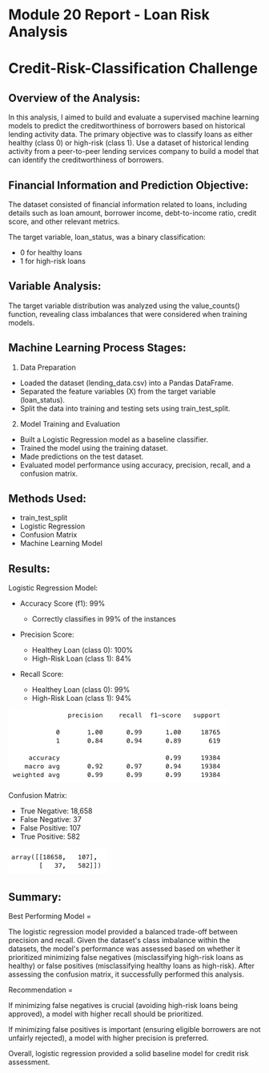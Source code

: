 # Module 20 Report - Loan Risk Analysis
# Credit-Risk-Classification Challenge

## Overview of the Analysis:

In this analysis, I aimed to build and evaluate a supervised machine learning models to predict the creditworthiness of borrowers based on historical lending activity data. The primary objective was to classify loans as either healthy (class 0) or high-risk (class 1). Use a dataset of historical lending activity from a peer-to-peer lending services company to build a model that can identify the creditworthiness of borrowers.

## Financial Information and Prediction Objective:
The dataset consisted of financial information related to loans, including details such as loan amount, borrower income, debt-to-income ratio, credit score, and other relevant metrics. 

The target variable, loan_status, was a binary classification:
* 0 for healthy loans
* 1 for high-risk loans

## Variable Analysis:
The target variable distribution was analyzed using the value_counts() function, revealing class imbalances that were considered when training models.

## Machine Learning Process Stages: 
1) Data Preparation

* Loaded the dataset (lending_data.csv) into a Pandas DataFrame.
* Separated the feature variables (X) from the target variable (loan_status).
* Split the data into training and testing sets using train_test_split.

2) Model Training and Evaluation

* Built a Logistic Regression model as a baseline classifier.
* Trained the model using the training dataset.
* Made predictions on the test dataset.
* Evaluated model performance using accuracy, precision, recall, and a confusion matrix.

## Methods Used:
* train_test_split
* Logistic Regression
* Confusion Matrix
* Machine Learning Model

## Results: 

Logistic Regression Model: 

* Accuracy Score (f1): 99%
  
    - Correctly classifies in 99% of the instances
  
* Precision Score:
  
    - Healthey Loan (class 0): 100%
    - High-Risk Loan (class 1): 84%
  
* Recall Score:
  
    - Healthey Loan (class 0): 99%
    - High-Risk Loan (class 1): 94%

![Classification Report](https://github.com/mlbybee/credit-risk-classification/blob/main/Resources/classification_report.png)

Confusion Matrix: 
* True Negative: 18,658
* False Negative: 37
* False Positive: 107
* True Positive: 582

![Confusion Matrix](https://github.com/mlbybee/credit-risk-classification/blob/main/Resources/confusion_matrix.png)

## Summary:

Best Performing Model = 

The logistic regression model provided a balanced trade-off between precision and recall. Given the dataset's class imbalance within the datasets, the model's performance was assessed based on whether it prioritized minimizing false negatives (misclassifying high-risk loans as healthy) or false positives (misclassifying healthy loans as high-risk). After assessing the confusion matrix, it successfully performed this analysis. 

Recommendation = 

If minimizing false negatives is crucial (avoiding high-risk loans being approved), a model with higher recall should be prioritized.

If minimizing false positives is important (ensuring eligible borrowers are not unfairly rejected), a model with higher precision is preferred.

Overall, logistic regression provided a solid baseline model for credit risk assessment. 
